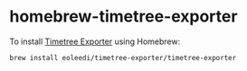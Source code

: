 # homebrew-timetree-exporter

To install [Timetree Exporter](https://github.com/eoleedi/TimeTree-Exporter) using Homebrew:

    brew install eoleedi/timetree-exporter/timetree-exporter
